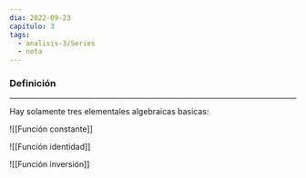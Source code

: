 ```yaml
---
dia: 2022-09-23
capitulo: 3
tags:
  - analisis-3/Series
  - nota
---
```

### Definición
---
Hay solamente tres elementales algebraicas basicas:

![[Función constante]]

![[Función identidad]]

![[Función inversión]]
